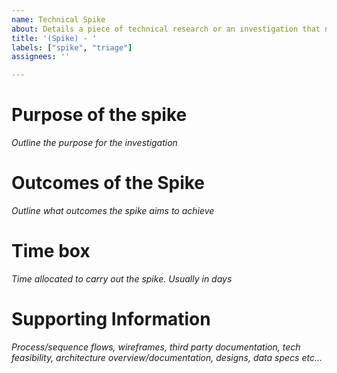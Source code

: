 ```yaml
---
name: Technical Spike
about: Details a piece of technical research or an investigation that needs to be conducted
title: '(Spike) - '
labels: ["spike", "triage"]
assignees: ''

---
```


# Purpose of the spike
*Outline the purpose for the investigation*

# Outcomes of the Spike
*Outline what outcomes the spike aims to achieve*

# Time box
*Time allocated to carry out the spike. Usually in days*

# Supporting Information
*Process/sequence flows, wireframes, third party documentation, tech feasibility, architecture overview/documentation, designs, data specs etc...*
